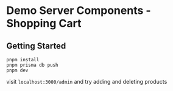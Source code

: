 # Demo Server Components - Shopping Cart

## Getting Started

```
pnpm install
pnpm prisma db push
pnpm dev
```

visit `localhost:3000/admin` and try adding and deleting products